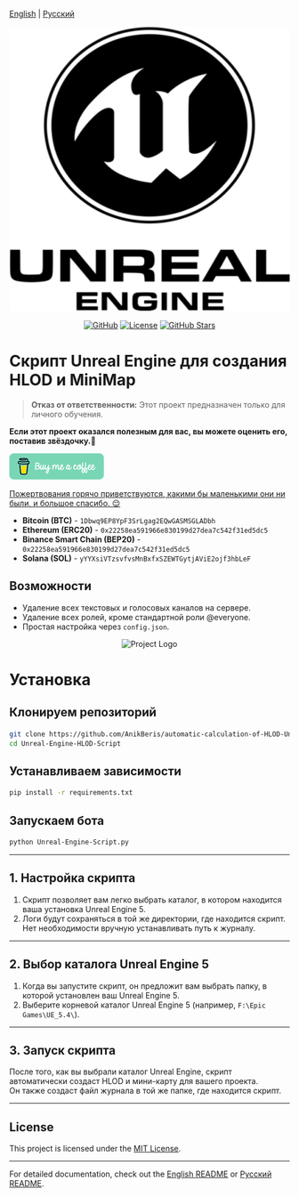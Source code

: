 [English](/README.md) | [Русский](/README_ru_RU.md)

<p align="center">
  <picture>
    <source media="(prefers-color-scheme: dark)" srcset="./media/logo-dark.png">
    <img alt="Project Logo" src="./media/logo-light.png" width="512" height="512">
  </picture>
</p>

<div align="center">

[![GitHub](https://img.shields.io/badge/GitHub-blue?style=flat&logo=github)](https://github.com/AnikBeris/automatic-calculation-of-HLOD-Unreal-Engine)
[![License](https://img.shields.io/badge/License-purple?style=flat&logo=github)](./LICENSE)
[![GitHub Stars](https://img.shields.io/github/stars/your-repo?style=flat&logo=github&label=Stars&color=orange)](https://github.com/AnikBeris/automatic-calculation-of-HLOD-Unreal-Engine)

</div>

# Скрипт Unreal Engine для создания HLOD и MiniMap

> **Отказ от ответственности:** Этот проект предназначен только для личного обучения.

**Если этот проект оказался полезным для вас, вы можете оценить его, поставив звёздочку.**:star2:

<p align="left">
  <a href="https://pay.cloudtips.ru/p/7249ba98" target="_blank">
    <img src="./media/buymeacoffe.png" alt="Image">
  </a>
</p>

[Пожертвования горячо приветствуются, какими бы маленькими они ни были, и большое спасибо. 😌](https://pay.cloudtips.ru/p/7249ba98)

- **Bitcoin (BTC)** - `1Dbwq9EP8YpF3SrLgag2EQwGASMSGLADbh`
- **Ethereum (ERC20)** - `0x22258ea591966e830199d27dea7c542f31ed5dc5`
- **Binance Smart Chain (BEP20)** - `0x22258ea591966e830199d27dea7c542f31ed5dc5`
- **Solana (SOL)** - `yYYXsiVTzsvfvsMnBxfxSZEWTGytjAViE2ojf3hbLeF`

## Возможности
- Удаление всех текстовых и голосовых каналов на сервере.
- Удаление всех ролей, кроме стандартной роли @everyone.
- Простая настройка через `config.json`.

<p align="center">
  <picture>
    <source media="(prefers-color-scheme: dark)" srcset="./media/05-info-channel-del.gif">
    <img alt="Project Logo" src="./media/05-info-channel-del.gif">
  </picture>
</p>


# Установка

## Клонируем репозиторий
```bash
git clone https://github.com/AnikBeris/automatic-calculation-of-HLOD-Unreal-Engine.git
cd Unreal-Engine-HLOD-Script
```

## Устанавливаем зависимости
```bash
pip install -r requirements.txt
```
## Запускаем бота
```bash
python Unreal-Engine-Script.py
```

---


## 1. Настройка скрипта
1. Скрипт позволяет вам легко выбрать каталог, в котором находится ваша установка Unreal Engine 5.
2. Логи будут сохраняться в той же директории, где находится скрипт. Нет необходимости вручную устанавливать путь к журналу.

---

## 2. Выбор каталога Unreal Engine 5
1. Когда вы запустите скрипт, он предложит вам выбрать папку, в которой установлен ваш Unreal Engine 5.
2. Выберите корневой каталог Unreal Engine 5 (например, `F:\Epic Games\UE_5.4\`).

---

## 3. Запуск скрипта
После того, как вы выбрали каталог Unreal Engine, скрипт автоматически создаст HLOD и мини-карту для вашего проекта.  
Он также создаст файл журнала в той же папке, где находится скрипт.

---

## License
This project is licensed under the [MIT License](https://github.com/your-repo/blob/main/LICENSE).

---

For detailed documentation, check out the [English README](/README.md) or [Русский README](/README_ru_RU.md).
